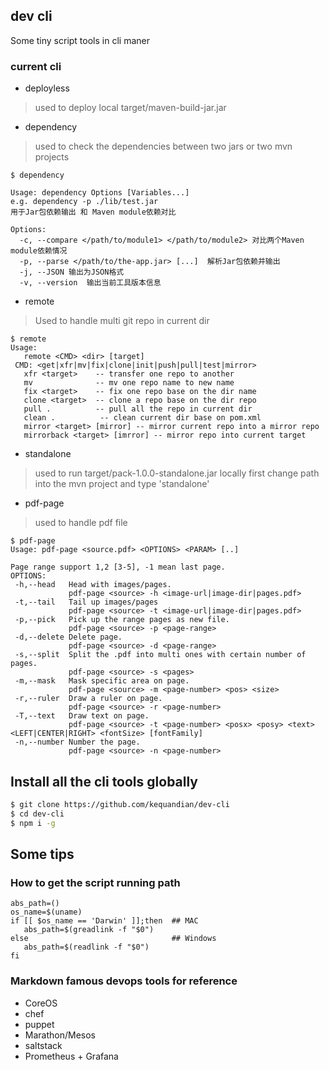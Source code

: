 ## dev cli
Some tiny script tools in cli maner

### current cli
- deployless  
> used to deploy local target/maven-build-jar.jar

- dependency
> used to check the dependencies between two jars or two mvn projects 
```shell
$ dependency

Usage: dependency Options [Variables...]
e.g. dependency -p ./lib/test.jar
用于Jar包依赖输出 和 Maven module依赖对比

Options:
  -c, --compare </path/to/module1> </path/to/module2> 对比两个Maven module依赖情况
  -p, --parse </path/to/the-app.jar> [...]  解析Jar包依赖并输出
  -j, --JSON 输出为JSON格式
  -v, --version  输出当前工具版本信息
```

- remote
> Used to handle multi git repo in current dir
```shell
$ remote
Usage:
   remote <CMD> <dir> [target]
 CMD: <get|xfr|mv|fix|clone|init|push|pull|test|mirror>
   xfr <target>    -- transfer one repo to another
   mv              -- mv one repo name to new name
   fix <target>    -- fix one repo base on the dir name
   clone <target>  -- clone a repo base on the dir repo
   pull .          -- pull all the repo in current dir
   clean .          -- clean current dir base on pom.xml
   mirror <target> [mirror] -- mirror current repo into a mirror repo
   mirrorback <target> [imrror] -- mirror repo into current target
```

- standalone
> used to run target/pack-1.0.0-standalone.jar locally 
> first change path into the mvn project and type 'standalone'

- pdf-page 
> used to handle pdf file 
```shell
$ pdf-page
Usage: pdf-page <source.pdf> <OPTIONS> <PARAM> [..]

Page range support 1,2 [3-5], -1 mean last page.
OPTIONS:
 -h,--head   Head with images/pages.
             pdf-page <source> -h <image-url|image-dir|pages.pdf>
 -t,--tail   Tail up images/pages
             pdf-page <source> -t <image-url|image-dir|pages.pdf>
 -p,--pick   Pick up the range pages as new file.
             pdf-page <source> -p <page-range>
 -d,--delete Delete page.
             pdf-page <source> -d <page-range>
 -s,--split  Split the .pdf into multi ones with certain number of pages.
             pdf-page <source> -s <pages>
 -m,--mask   Mask specific area on page.
             pdf-page <source> -m <page-number> <pos> <size>
 -r,--ruler  Draw a ruler on page.
             pdf-page <source> -r <page-number>
 -T,--text   Draw text on page.
             pdf-page <source> -t <page-number> <posx> <posy> <text> <LEFT|CENTER|RIGHT> <fontSize> [fontFamily]
 -n,--number Number the page.
             pdf-page <source> -n <page-number>
```

## Install all the cli tools globally
```sh
$ git clone https://github.com/kequandian/dev-cli
$ cd dev-cli
$ npm i -g
```

## Some tips

### How to get the script running path 
```shell
abs_path=()
os_name=$(uname)
if [[ $os_name == 'Darwin' ]];then  ## MAC
   abs_path=$(greadlink -f "$0")
else                                ## Windows
   abs_path=$(readlink -f "$0")
fi
```

### Markdown famous devops tools for reference
- CoreOS
- chef
- puppet
- Marathon/Mesos
- saltstack
- Prometheus + Grafana
